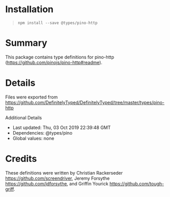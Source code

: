 # Installation
> `npm install --save @types/pino-http`

# Summary
This package contains type definitions for pino-http (https://github.com/pinojs/pino-http#readme).

# Details
Files were exported from https://github.com/DefinitelyTyped/DefinitelyTyped/tree/master/types/pino-http

Additional Details
 * Last updated: Thu, 03 Oct 2019 22:39:48 GMT
 * Dependencies: @types/pino
 * Global values: none

# Credits
These definitions were written by Christian Rackerseder <https://github.com/screendriver>, Jeremy Forsythe <https://github.com/jdforsythe>, and Griffin Yourick <https://github.com/tough-griff>.
